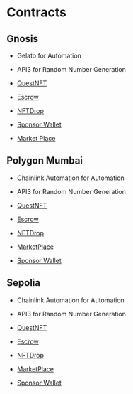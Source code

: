 # Contracts

## Gnosis

- Gelato for Automation
- API3 for Random Number Generation

- [QuestNFT](https://gnosisscan.io/address/0xd52be8da98a65e6bc4901174322e092b71ec98d0) 
- [Escrow](https://gnosisscan.io/address/0x0B6DBBF6Bb9A7d4D2da00f27E21cb8b640C3251C)
- [NFTDrop](https://gnosisscan.io/address/0xf80e25CC37582CE8B2653af3AD93f902cF333C87)
- [Sponsor Wallet](https://gnosisscan.io/address/0x089b224727D13Aa07C545E84Ee43899E600F0C02)
- [Market Place](https://gnosisscan.io/address/0x13a2c109a9506b54f936724a5a318db7c5d4995e)

## Polygon Mumbai

- Chainlink Automation for Automation
- API3 for Random Number Generation

- [QuestNFT](https://mumbai.polygonscan.com/address/0x71d6ba857843038962bd44cf93039ed0807c5087)
- [Escrow](https://mumbai.polygonscan.com/address/0x6a7C4247D21B8A7d8a1471Fdee84abaDf1E3491c)
- [NFTDrop](https://mumbai.polygonscan.com/address/0x7c86e120fd47904a7bd80d8964214a6fcc54cbff)
- [MarketPlace](https://mumbai.polygonscan.com/address/0x79aa33205c517219f384f2e044c8bf468087aada)
- [Sponsor Wallet](https://mumbai.polygonscan.com/address/0xBBDc04b3001F5B0E197f3b8CaCe675f59547d2e9)

## Sepolia

- Chainlink Automation for Automation
- API3 for Random Number Generation

- [QuestNFT](https://sepolia.etherscan.io/address/0x38669dacc7C0D2924397e49D227A1bF748DD3E8C)
- [Escrow](https://sepolia.etherscan.io/address/0x9977Fc583DB69d261Ba50fD124110695BBCfC18f)
- [NFTDrop](https://sepolia.etherscan.io/address/0x574690E59ac6551A2A9Cd9CAad39d4fbe18B3118)
- [MarketPlace](https://sepolia.etherscan.io/address/0x0D76cF2C34cD8CCE359aDed62B7557A62458e0D0)
- [Sponsor Wallet](https://sepolia.etherscan.io/address/0x1254B7464d5cbF21f54cEaC89B0576676d8C14F2)

## 